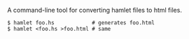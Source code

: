 A command-line tool for converting hamlet files to html files.

```
$ hamlet foo.hs            # generates foo.html
$ hamlet <foo.hs >foo.html # same
```
